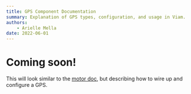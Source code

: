 ```yaml
---
title: GPS Component Documentation
summary: Explanation of GPS types, configuration, and usage in Viam.
authors:
    - Arielle Mella
date: 2022-06-01 
---
```

# Coming soon!
This will look similar to the [motor doc](motor.md), but describing how to wire up and configure a GPS.
